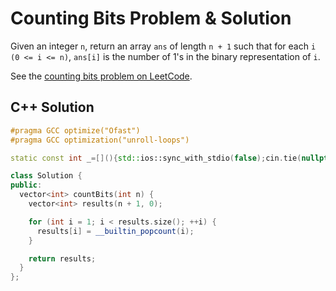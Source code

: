 # Counting Bits Problem & Solution

Given an integer `n`, return an array `ans` of length `n + 1` such that for each `i (0 <= i <= n)`, `ans[i]` is the number of 1's in the binary representation of `i`.

See the [counting bits problem on LeetCode](https://leetcode.com/problems/counting-bits).

## C++ Solution

```cpp
#pragma GCC optimize("Ofast")
#pragma GCC optimization("unroll-loops")

static const int _=[](){std::ios::sync_with_stdio(false);cin.tie(nullptr);cout.tie(nullptr);return 0;}();

class Solution {
public:
  vector<int> countBits(int n) {
    vector<int> results(n + 1, 0);

    for (int i = 1; i < results.size(); ++i) {
      results[i] = __builtin_popcount(i);
    }

    return results;
  }
};
```
